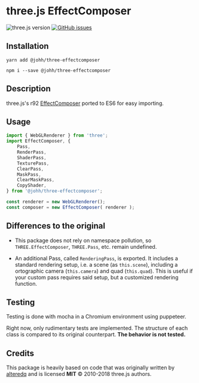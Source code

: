 # three.js EffectComposer
![three.js version](https://img.shields.io/badge/three.js-v0.92.0-green.svg?style=flat-square)
[![GitHub issues](https://img.shields.io/github/issues/johh/three-effectcomposer.svg?style=flat-square)](https://github.com/johh/three-effectcomposer/issues)


## Installation
```
yarn add @johh/three-effectcomposer
```
```
npm i --save @johh/three-effectcomposer
```


## Description
three.js's r92 [EffectComposer](https://github.com/mrdoob/three.js/blob/dev/examples/js/postprocessing/EffectComposer.js) ported to ES6 for easy importing.


## Usage
```javascript
import { WebGLRenderer } from 'three';
import EffectComposer, {
	Pass,
	RenderPass,
	ShaderPass,
	TexturePass,
	ClearPass,
	MaskPass,
	ClearMaskPass,
	CopyShader,
} from '@johh/three-effectcomposer';

const renderer = new WebGLRenderer();
const composer = new EffectComposer( renderer );
```


## Differences to the original
- This package does not rely on namespace pollution, so `THREE.EffectComposer`, `THREE.Pass`, etc. remain undefined.

- An additional Pass, called `RenderingPass`, is exported. It includes a standard rendering setup, i.e. a scene (as `this.scene`), including a ortographic camera (`this.camera`) and quad (`this.quad`). This is useful if your custom pass requires said setup, but a customized rendering function.


## Testing
Testing is done with mocha in a Chromium environment using puppeteer.

Right now, only rudimentary tests are implemented. The structure of each class is compared to its original counterpart. **The behavior is not tested.**


## Credits
This package is heavily based on code that was originally written by [alteredq](https://github.com/alteredq) and is licensed **MIT** © 2010-2018 three.js authors.
